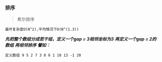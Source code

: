 ### 排序

> 希尔排序

    最坏复杂度O(N^2),平均情况下O(N^(1.3))

***先把整个数组分成若干组，定义一个gap = 3相邻坐标为3***
***再定义一个gap = 2的数组***
***再相邻排序***
***譬如：***

    定义数组 9 5 2 7 3 8 6 1 10 13 -1 20
    
